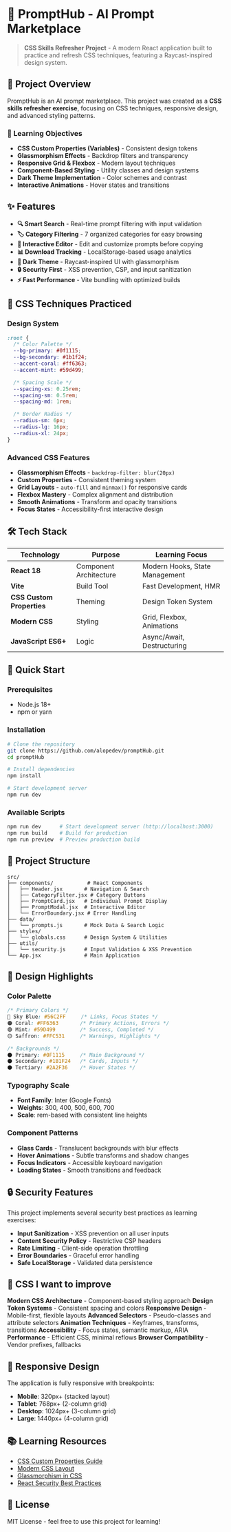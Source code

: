 # 🚀 PromptHub - AI Prompt Marketplace

> **CSS Skills Refresher Project** - A modern React application built to practice and refresh CSS techniques, featuring a Raycast-inspired design system.

## 📖 Project Overview

PromptHub is an AI prompt marketplace. This project was created as a **CSS skills refresher exercise**, focusing on CSS techniques, responsive design, and advanced styling patterns.

### 🎯 Learning Objectives

- **CSS Custom Properties (Variables)** - Consistent design tokens
- **Glassmorphism Effects** - Backdrop filters and transparency
- **Responsive Grid & Flexbox** - Modern layout techniques
- **Component-Based Styling** - Utility classes and design systems
- **Dark Theme Implementation** - Color schemes and contrast
- **Interactive Animations** - Hover states and transitions

## ✨ Features

- **🔍 Smart Search** - Real-time prompt filtering with input validation
- **🏷️ Category Filtering** - 7 organized categories for easy browsing
- **📝 Interactive Editor** - Edit and customize prompts before copying
- **📊 Download Tracking** - LocalStorage-based usage analytics
- **🌙 Dark Theme** - Raycast-inspired UI with glassmorphism
- **🔒 Security First** - XSS prevention, CSP, and input sanitization
- **⚡ Fast Performance** - Vite bundling with optimized builds

## 🎨 CSS Techniques Practiced

### Design System

```css
:root {
  /* Color Palette */
  --bg-primary: #0f1115;
  --bg-secondary: #1b1f24;
  --accent-coral: #ff6363;
  --accent-mint: #59d499;

  /* Spacing Scale */
  --spacing-xs: 0.25rem;
  --spacing-sm: 0.5rem;
  --spacing-md: 1rem;

  /* Border Radius */
  --radius-sm: 6px;
  --radius-lg: 16px;
  --radius-xl: 24px;
}
```

### Advanced CSS Features

- **Glassmorphism Effects** - `backdrop-filter: blur(20px)`
- **Custom Properties** - Consistent theming system
- **Grid Layouts** - `auto-fill` and `minmax()` for responsive cards
- **Flexbox Mastery** - Complex alignment and distribution
- **Smooth Animations** - Transform and opacity transitions
- **Focus States** - Accessibility-first interactive design

## 🛠️ Tech Stack

| Technology                | Purpose                | Learning Focus                 |
| ------------------------- | ---------------------- | ------------------------------ |
| **React 18**              | Component Architecture | Modern Hooks, State Management |
| **Vite**                  | Build Tool             | Fast Development, HMR          |
| **CSS Custom Properties** | Theming                | Design Token System            |
| **Modern CSS**            | Styling                | Grid, Flexbox, Animations      |
| **JavaScript ES6+**       | Logic                  | Async/Await, Destructuring     |

## 🚀 Quick Start

### Prerequisites

- Node.js 18+
- npm or yarn

### Installation

```bash
# Clone the repository
git clone https://github.com/alopedev/promptHub.git
cd promptHub

# Install dependencies
npm install

# Start development server
npm run dev
```

### Available Scripts

```bash
npm run dev      # Start development server (http://localhost:3000)
npm run build    # Build for production
npm run preview  # Preview production build
```

## 📁 Project Structure

```
src/
├── components/           # React Components
│   ├── Header.jsx       # Navigation & Search
│   ├── CategoryFilter.jsx # Category Buttons
│   ├── PromptCard.jsx   # Individual Prompt Display
│   ├── PromptModal.jsx  # Interactive Editor
│   └── ErrorBoundary.jsx # Error Handling
├── data/
│   └── prompts.js       # Mock Data & Search Logic
├── styles/
│   └── globals.css      # Design System & Utilities
├── utils/
│   └── security.js      # Input Validation & XSS Prevention
└── App.jsx              # Main Application
```

## 🎨 Design Highlights

### Color Palette

```css
/* Primary Colors */
🔵 Sky Blue: #56C2FF     /* Links, Focus States */
🟠 Coral: #FF6363       /* Primary Actions, Errors */
🟢 Mint: #59D499        /* Success, Completed */
🟡 Saffron: #FFC531     /* Warnings, Highlights */

/* Backgrounds */
⚫ Primary: #0F1115     /* Main Background */
⚫ Secondary: #1B1F24   /* Cards, Inputs */
⚫ Tertiary: #2A2F36    /* Hover States */
```

### Typography Scale

- **Font Family**: Inter (Google Fonts)
- **Weights**: 300, 400, 500, 600, 700
- **Scale**: rem-based with consistent line heights

### Component Patterns

- **Glass Cards** - Translucent backgrounds with blur effects
- **Hover Animations** - Subtle transforms and shadow changes
- **Focus Indicators** - Accessible keyboard navigation
- **Loading States** - Smooth transitions and feedback

## 🔒 Security Features

This project implements several security best practices as learning exercises:

- **Input Sanitization** - XSS prevention on all user inputs
- **Content Security Policy** - Restrictive CSP headers
- **Rate Limiting** - Client-side operation throttling
- **Error Boundaries** - Graceful error handling
- **Safe LocalStorage** - Validated data persistence

## 🎯 CSS I want to improve

**Modern CSS Architecture** - Component-based styling approach
**Design Token Systems** - Consistent spacing and colors
**Responsive Design** - Mobile-first, flexible layouts
**Advanced Selectors** - Pseudo-classes and attribute selectors
**Animation Techniques** - Keyframes, transforms, transitions
**Accessibility** - Focus states, semantic markup, ARIA
**Performance** - Efficient CSS, minimal reflows
**Browser Compatibility** - Vendor prefixes, fallbacks

## 📱 Responsive Design

The application is fully responsive with breakpoints:

- **Mobile**: 320px+ (stacked layout)
- **Tablet**: 768px+ (2-column grid)
- **Desktop**: 1024px+ (3-column grid)
- **Large**: 1440px+ (4-column grid)

## 📚 Learning Resources

- [CSS Custom Properties Guide](https://developer.mozilla.org/en-US/docs/Web/CSS/Using_CSS_custom_properties)
- [Modern CSS Layout](https://web.dev/learn/css/)
- [Glassmorphism in CSS](https://css-tricks.com/glassmorphism/)
- [React Security Best Practices](https://owasp.org/www-project-top-ten/)

## 📄 License

MIT License - feel free to use this project for learning!
